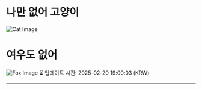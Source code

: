 
# 나만 없어 고양이

![Cat Image](https://cdn2.thecatapi.com/images/4hf.gif)

# 여우도 없어
![Fox Image](https://randomfox.ca/images/36.jpg)
⏳ 업데이트 시간: 2025-02-20 19:00:03 (KRW)

---
